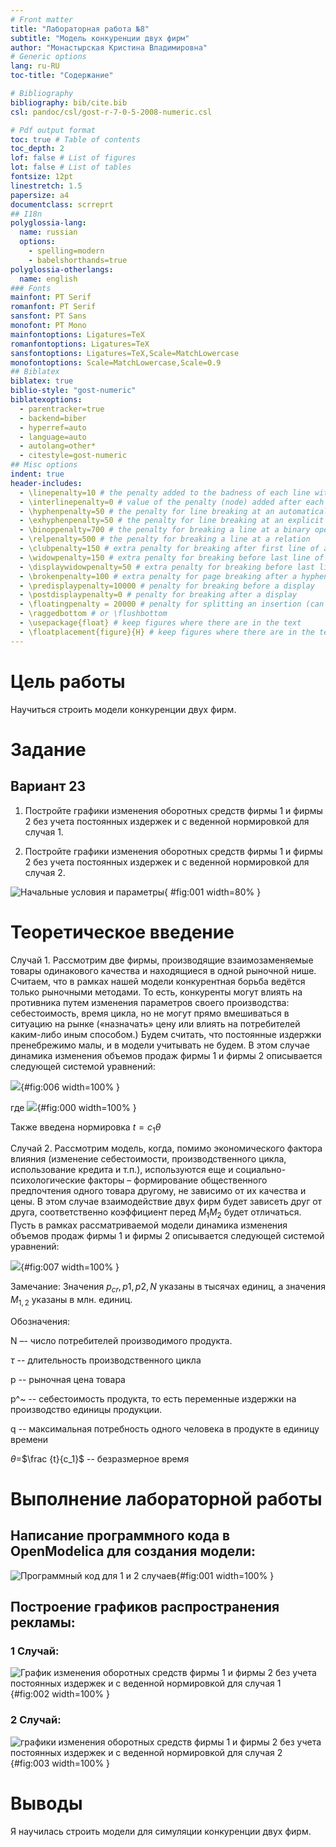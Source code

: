 ```yaml
---
# Front matter
title: "Лабораторная работа №8"
subtitle: "Модель конкуренции двух фирм"
author: "Монастырская Кристина Владимировна"
# Generic options
lang: ru-RU
toc-title: "Содержание"

# Bibliography
bibliography: bib/cite.bib
csl: pandoc/csl/gost-r-7-0-5-2008-numeric.csl

# Pdf output format
toc: true # Table of contents
toc_depth: 2
lof: false # List of figures
lot: false # List of tables
fontsize: 12pt
linestretch: 1.5
papersize: a4
documentclass: scrreprt
## I18n
polyglossia-lang:
  name: russian
  options:
	- spelling=modern
	- babelshorthands=true
polyglossia-otherlangs:
  name: english
### Fonts
mainfont: PT Serif
romanfont: PT Serif
sansfont: PT Sans
monofont: PT Mono
mainfontoptions: Ligatures=TeX
romanfontoptions: Ligatures=TeX
sansfontoptions: Ligatures=TeX,Scale=MatchLowercase
monofontoptions: Scale=MatchLowercase,Scale=0.9
## Biblatex
biblatex: true
biblio-style: "gost-numeric"
biblatexoptions:
  - parentracker=true
  - backend=biber
  - hyperref=auto
  - language=auto
  - autolang=other*
  - citestyle=gost-numeric
## Misc options
indent: true
header-includes:
  - \linepenalty=10 # the penalty added to the badness of each line within a paragraph (no associated penalty node) Increasing the value makes tex try to have fewer lines in the paragraph.
  - \interlinepenalty=0 # value of the penalty (node) added after each line of a paragraph.
  - \hyphenpenalty=50 # the penalty for line breaking at an automatically inserted hyphen
  - \exhyphenpenalty=50 # the penalty for line breaking at an explicit hyphen
  - \binoppenalty=700 # the penalty for breaking a line at a binary operator
  - \relpenalty=500 # the penalty for breaking a line at a relation
  - \clubpenalty=150 # extra penalty for breaking after first line of a paragraph
  - \widowpenalty=150 # extra penalty for breaking before last line of a paragraph
  - \displaywidowpenalty=50 # extra penalty for breaking before last line before a display math
  - \brokenpenalty=100 # extra penalty for page breaking after a hyphenated line
  - \predisplaypenalty=10000 # penalty for breaking before a display
  - \postdisplaypenalty=0 # penalty for breaking after a display
  - \floatingpenalty = 20000 # penalty for splitting an insertion (can only be split footnote in standard LaTeX)
  - \raggedbottom # or \flushbottom
  - \usepackage{float} # keep figures where there are in the text
  - \floatplacement{figure}{H} # keep figures where there are in the text
---
```


# Цель работы

Научиться строить модели конкуренции двух фирм.

# Задание

## Вариант 23

1. Постройте графики изменения оборотных средств фирмы 1 и фирмы 2 без 
учета постоянных издержек и с веденной нормировкой для случая 1.

2. Постройте графики изменения оборотных средств фирмы 1 и фирмы 2 без 
учета постоянных издержек и с веденной нормировкой для случая 2.

![Начальные условия и параметры](images/img1.jpg){ #fig:001 width=80% }


# Теоретическое введение

Случай 1. Рассмотрим две фирмы, производящие взаимозаменяемые товары
одинакового качества и находящиеся в одной рыночной нише. Считаем, что в рамках
нашей модели конкурентная борьба ведётся только рыночными методами. То есть,
конкуренты могут влиять на противника путем изменения параметров своего
производства: себестоимость, время цикла, но не могут прямо вмешиваться в
ситуацию на рынке («назначать» цену или влиять на потребителей каким-либо иным
способом.) Будем считать, что постоянные издержки пренебрежимо малы, и в
модели учитывать не будем. В этом случае динамика изменения объемов продаж
фирмы 1 и фирмы 2 описывается следующей системой уравнений:

![](images/img6.jpg){#fig:006 width=100% }

где ![](images/img5.jpg){#fig:000 width=100% }

Также введена нормировка $t=c_1\theta$

Случай 2. Рассмотрим модель, когда, помимо экономического фактора
влияния (изменение себестоимости, производственного цикла, использование
кредита и т.п.), используются еще и социально-психологические факторы –
формирование общественного предпочтения одного товара другому, не зависимо от
их качества и цены. В этом случае взаимодействие двух фирм будет зависеть друг
от друга, соответственно коэффициент перед $M_1M_2$ будет отличаться. Пусть в
рамках рассматриваемой модели динамика изменения объемов продаж фирмы 1 и
фирмы 2 описывается следующей системой уравнений:

![](images/img7.jpg){#fig:007 width=100% }

Замечание: Значения $p_{cr}, p1, p2, N$ указаны в тысячах единиц, а значения $M_{1,2}$ указаны в млн. единиц.

Обозначения:

N –- число потребителей производимого продукта.

$\tau$ -- длительность производственного цикла

p -- рыночная цена товара

p^~ -- себестоимость продукта, то есть переменные издержки на производство единицы
продукции.

q -- максимальная потребность одного человека в продукте в единицу времени

$\theta$=$\frac {t}{c_1}$ -- безразмерное время

# Выполнение лабораторной работы

## Написание программного кода в OpenModelica для создания модели:

![Программный код для 1 и 2 случаев](images/img4.jpg){#fig:001 width=100% }


## Построение графиков распространения рекламы:

### 1 Случай: 
![График изменения оборотных средств фирмы 1 и фирмы 2 без 
учета постоянных издержек и с веденной нормировкой для случая 1](images/img2.jpg){#fig:002 width=100% }

### 2 Случай:
![графики изменения оборотных средств фирмы 1 и фирмы 2 без 
учета постоянных издержек и с веденной нормировкой для случая 2](images/img3.jpg){#fig:003 width=100% }


# Выводы
Я научилась строить модели для симуляции конкуренции двух фирм.